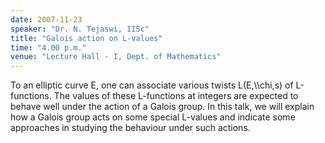 ```yaml
---
date: 2007-11-23
speaker: "Dr. N. Tejaswi, IISc"
title: "Galois action on L-values"
time: "4.00 p.m." 
venue: "Lecture Hall - I, Dept. of Mathematics"
---
```

To an elliptic curve E, one can associate various twists L(E,\\\\chi,s) of L-functions. The values of these L-functions at integers are expected to behave well under the action of a Galois group. In this talk, we will explain how a Galois group acts on some special L-values and indicate some approaches in studying the behaviour under such actions.
